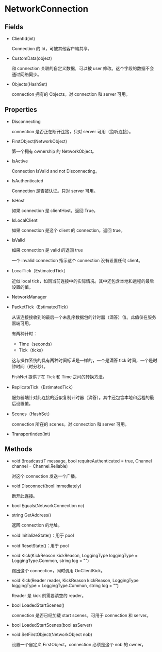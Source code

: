 # NetworkConnection

## Fields

- ClientId(int)

  Connection 的 Id，可被其他客户端共享。

- CustomData(object)

  和 connection 关联的自定义数据，可以被 user 修改。这个字段的数据不会通过网络同步。

- Objects(HashSet<NetworkObject>)

  connection 拥有的 Objects。对 connection 和 server 可用。

## Properties

- Disconnecting

  connection 是否正在断开连接，只对 server 可用（监听连接）。

- FirstObject(NetworkObject)

  第一个拥有 ownership 的 NetworkObject。

- IsActive

  Connection IsValid and not Disconnecting。

- IsAuthenticated

  Connection 是否被认证。只对 server 可用。

- IsHost

  如果 connection 是 clientHost，返回 True。

- IsLocalClient

  如果 connection 是这个 client 的 connection，返回 true。

- IsValid

  如果 connection 是 valid 的返回 true

  一个 invalid connection 指示这个 connection 没有设置任何 client。

- LocalTick（EstimatedTick）

  近似 local tick，如同当前连接中的实际情况。其中还包含本地和远程的最后设置的值。

- NetworkManager

- PacketTick（EstimatedTick）

  从该连接接收到的最后一个未乱序数据包的计时器（滴答）值。此值仅在服务器端可用。

  有两种计时：

  - Time（seconds）
  - Tick（ticks）

  这与操作系统的具有两种时间标识是一样的，一个是滴答 tick 时间，一个是时钟时间（时分秒）。
  
  FishNet 提供了在 Tick 和 Time 之间的转换方法。

- ReplicateTick（EstimatedTick）

  ​​服务器端针对此连接的近似复制计时器（滴答）。其中还包含本地和远程的最后设置值。

- Scenes（HashSet<Scene>）

  connection 所在的 scenes。对 connection 和 server 可用。

- TransportIndex(int)

## Methods

- void Broadcast<T>(T message, bool requireAuthenticated = true, Channel channel = Channel.Reliable)

  对这个 connection 发送一个广播。

- void Disconnect(bool immediately)

  断开此连接。

- bool Equals(NetworkConnection nc)

- string GetAddress()

  返回 connection 的地址。

- void InitializeState()：用于 pool
- void ResetState()：用于 pool

- void Kick(KickReason kickReason, LoggingType loggingType = LoggingType.Common, string log = "")

  踢出这个 connection，同时调用 OnClientKick。

- void Kick(Reader reader, KickReason kickReason, LoggingType loggingType = LoggingType.Common, string log = "")

  Reader 是 kick 前需要清空的 reader。

- bool LoadedStartScenes()

  connection 是否已经加载 start scenes。可用于 connection 和 server。

- bool LoadedStartScenes(bool asServer)

- void SetFirstObject(NetworkObject nob)

  设置一个自定义 FirstObject。connection 必须是这个 nob 的 owner。
